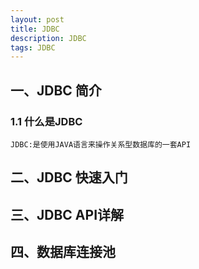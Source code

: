 ```yaml
---
layout: post
title: JDBC
description: JDBC
tags: JDBC
---
```



## 一、JDBC 简介

### 1.1	什么是JDBC

```
JDBC:是使用JAVA语言来操作关系型数据库的一套API
```

## 二、JDBC 快速入门



## 三、JDBC API详解



## 四、数据库连接池
